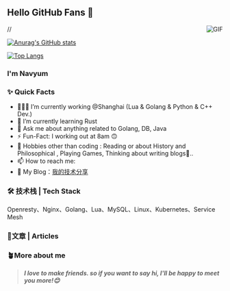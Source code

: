 ## Hello GitHub Fans 👋
//<img align="right" alt="GIF" src="https://raw.githubusercontent.com/JoeyBling/JoeyBling/master/pic/pusheencode.gif" />

[![Anurag's GitHub stats](https://github-readme-stats.vercel.app/api?username=Navyum&show_icons=true&theme=radical)](https://github.com/anuraghazra/github-readme-stats)

[![Top Langs](https://github-readme-stats.vercel.app/api/top-langs/?username=Navyum&layout=compact&show_icons=true&theme=radical)](https://github.com/anuraghazra/github-readme-stats)

### I'm Navyum

### ✨ Quick Facts

- 👨🏽‍💻 I’m currently working @Shanghai (Lua & Golang & Python & C++ Dev.)
- 🌱 I’m currently learning Rust
- 💬 Ask me about anything related to Golang, DB, Java
- ⚡️ Fun-Fact: I working out at 8am 🙃
- 🎿 Hobbies other than coding : Reading or about History and Philosophical , Playing Games, Thinking about writing blogs🤖..
- 📫 How to reach me: 
- 📖 My Blog：[我的技术分享]()

### 🛠 技术栈 | Tech Stack

Openresty、Nginx、Golang、Lua、MySQL、Linux、Kubernetes、Service Mesh

### 📄文章 | Articles


### 🪴More about me


> ***I love to make friends. so if you want to say hi, I'll be happy to meet you more!😊***
